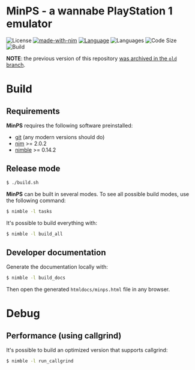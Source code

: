 <!--
 Copyright (c) 2024 kraptor
 
 This software is released under the MIT License.
 https://opensource.org/licenses/MIT
-->

# **MinPS** - a wannabe PlayStation 1 emulator

![License](https://img.shields.io/github/license/kraptor/minps?color=olive)
[![made-with-nim](https://img.shields.io/badge/Made%20with-Nim-ffc200.svg)](https://nim-lang.org/)
[![Language](https://img.shields.io/github/languages/top/kraptor/minps?logo=Nim)](https://nim-lang.org/)
![Languages](https://img.shields.io/github/languages/count/kraptor/minps?label=Languages)
![Code Size](https://img.shields.io/github/languages/code-size/kraptor/minps)
![Build](https://github.com/kraptor/minps/workflows/Build/badge.svg)

**NOTE**: the previous version of this repository [was archived in the `old` branch](https://github.com/kraptor/minps/tree/old).

# Build

## Requirements

**MinPS** requires the following software preinstalled:
   * [git](https://git-scm.com/) (any modern versions should do)
   * [nim](https://nim-lang.org/) >= 2.0.2
   * [nimble](https://github.com/nim-lang/nimble) >= 0.14.2

## Release mode

```sh
$ ./build.sh
```

**MinPS** can be built in several modes. To see all possible build modes, use the following command:

```bash
$ nimble -l tasks
```

It's possible to build everything with:

```bash
$ nimble -l build_all
```

## Developer documentation

Generate the documentation locally with:

```bash
$ nimble -l build_docs
```

Then open the generated `htmldocs/minps.html` file in any browser.

# Debug

## Performance (using callgrind)

It's possible to build an optimized version that supports callgrind:

```bash
$ nimble -l run_callgrind
```